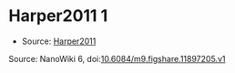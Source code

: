 <a name="material" />

# Harper2011 1
<script type="application/ld+json">
  {
    "@context": "https://schema.org/",
    "@type": "ChemicalSubstance",
    "@id": "https://egonw.github.io/nanowiki/nanowiki91.html#material",
    "http://purl.org/dc/terms/conformsTo":
      {
        "@type": "CreativeWork",
        "@id": "https://bioschemas.org/profiles/ChemicalSubstance/0.4-RELEASE/"
      },
    "identfier": "91",
    "name": "Harper2011 1",
    "url": "https://egonw.github.io/nanowiki/nanowiki91.html#material",
    "sameAs": "http://127.0.0.1/mediawiki/index.php/Special:URIResolver/Harper2011_1"
  }
</script>


* Source: [Harper2011](Harper2011.md)


Source: NanoWiki 6, doi:[10.6084/m9.figshare.11897205.v1](https://doi.org/10.6084/m9.figshare.11897205.v1)
